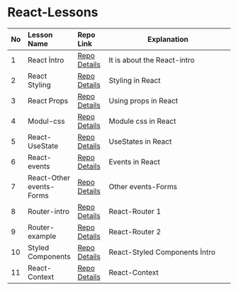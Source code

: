 # React-Lessons
<table class="table">
  <thead>
    <tr>
     <th align="left" width="3%">No</th>
      <th align="left" width="14%">Lesson Name</th>
      <th align="left" width="14%">Repo Link</th>
      <th align="center">Explanation</th>
    </tr>
  </thead>
   <tbody>
     <tr>
      <td>1 </td></td>
      <td>React İntro </td></td>
      <td><a href="https://github.com/achieve-software/r1-intro">Repo Details</td>
      <td>It is about the React-intro</td>
    </tr>
 <tr>
      <td>2 </td></td>
      <td>React Styling </td></td>
      <td><a href="https://github.com/achieve-software/r2-styling">Repo Details</td>
      <td>Styling in React</td>
    </tr>
 <tr>
      <td>3 </td></td>
      <td>React Props </td></td>
      <td><a href="https://github.com/achieve-software/reactprojem1">Repo Details</td>
      <td>Using props in React</td>
    </tr>
        <tr>
      <td>4 </td></td>
      <td>Modul-css </td></td>
      <td><a href="https://github.com/achieve-software/r4-modul-css">Repo Details</td>
      <td>Module css in React</td>
    </tr>
         <tr>
      <td>5</td></td>
      <td>React-UseState </td></td>
      <td><a href="https://github.com/achieve-software/r7-lesson-useState">Repo Details</td>
      <td>UseStates in React</td>
    </tr>
            <tr>
      <td>6</td></td>
      <td>React-events </td></td>
      <td><a href="https://github.com/achieve-software/r9events">Repo Details</td>
      <td>Events in React</td>
    </tr>
         <tr>
      <td>7</td></td>
      <td>React-Other events-Forms </td></td>
      <td><a href="https://github.com/achieve-software/r10otherevents-forms">Repo Details</td>
      <td>Other events-Forms</td>
    </tr>
             <tr>
      <td>8</td></td>
      <td>Router-intro</td></td>
      <td><a href="https://github.com/achieve-software/r18router-intro-starter">Repo Details</td>
      <td>React-Router 1</td>
    </tr>
             <tr>
      <td>9</td></td>
      <td>Router-example</td></td>
      <td><a href="https://github.com/achieve-software/r19router-example">Repo Details</td>
      <td>React-Router 2</td>
    </tr>
         <tr>
      <td>10</td></td>
      <td>Styled Components</td></td>
      <td><a href="https://github.com/achieve-software/r22styled-comp-intro">Repo Details</td>
      <td>React-Styled Components İntro</td>
    </tr>
            <tr>
      <td>11</td></td>
      <td>React-Context</td></td>
      <td><a href="https://github.com/achieve-software/r29context-example1">Repo Details</td>
      <td>React-Context</td>
    </tr>
      </tbody>

